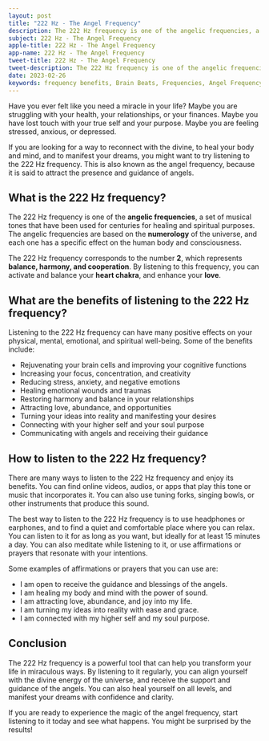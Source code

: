 ```yaml
---
layout: post
title: "222 Hz - The Angel Frequency"
description: The 222 Hz frequency is one of the angelic frequencies, a set of musical tones that have been used for centuries for healing and spiritual purposes.
subject: 222 Hz - The Angel Frequency
apple-title: 222 Hz - The Angel Frequency
app-name: 222 Hz - The Angel Frequency
tweet-title: 222 Hz - The Angel Frequency
tweet-description: The 222 Hz frequency is one of the angelic frequencies, a set of musical tones that have been used for centuries for healing and spiritual purposes.
date: 2023-02-26
keywords: frequency benefits, Brain Beats, Frequencies, Angel Frequency, 222 hz, brainwave entrainment, sound therapy, 222 Hz frequency benefits
---
```


Have you ever felt like you need a miracle in your life? Maybe you are struggling with your health, your relationships, or your finances. Maybe you have lost touch with your true self and your purpose. Maybe you are feeling stressed, anxious, or depressed.

If you are looking for a way to reconnect with the divine, to heal your body and mind, and to manifest your dreams, you might want to try listening to the 222 Hz frequency. This is also known as the angel frequency, because it is said to attract the presence and guidance of angels.

## What is the 222 Hz frequency?

The 222 Hz frequency is one of the **angelic frequencies**, a set of musical tones that have been used for centuries for healing and spiritual purposes. The angelic frequencies are based on the **numerology** of the universe, and each one has a specific effect on the human body and consciousness.

The 222 Hz frequency corresponds to the number **2**, which represents **balance, harmony, and cooperation**. By listening to this frequency, you can activate and balance your **heart chakra**, and enhance your **love**.

## What are the benefits of listening to the 222 Hz frequency?

Listening to the 222 Hz frequency can have many positive effects on your physical, mental, emotional, and spiritual well-being. Some of the benefits include:

- Rejuvenating your brain cells and improving your cognitive functions
- Increasing your focus, concentration, and creativity
- Reducing stress, anxiety, and negative emotions
- Healing emotional wounds and traumas
- Restoring harmony and balance in your relationships
- Attracting love, abundance, and opportunities
- Turning your ideas into reality and manifesting your desires
- Connecting with your higher self and your soul purpose
- Communicating with angels and receiving their guidance

## How to listen to the 222 Hz frequency?

There are many ways to listen to the 222 Hz frequency and enjoy its benefits. You can find online videos, audios, or apps that play this tone or music that incorporates it. You can also use tuning forks, singing bowls, or other instruments that produce this sound.

The best way to listen to the 222 Hz frequency is to use headphones or earphones, and to find a quiet and comfortable place where you can relax. You can listen to it for as long as you want, but ideally for at least 15 minutes a day. You can also meditate while listening to it, or use affirmations or prayers that resonate with your intentions.

Some examples of affirmations or prayers that you can use are:

- I am open to receive the guidance and blessings of the angels.
- I am healing my body and mind with the power of sound.
- I am attracting love, abundance, and joy into my life.
- I am turning my ideas into reality with ease and grace.
- I am connected with my higher self and my soul purpose.

## Conclusion

The 222 Hz frequency is a powerful tool that can help you transform your life in miraculous ways. By listening to it regularly, you can align yourself with the divine energy of the universe, and receive the support and guidance of the angels. You can also heal yourself on all levels, and manifest your dreams with confidence and clarity.

If you are ready to experience the magic of the angel frequency, start listening to it today and see what happens. You might be surprised by the results!